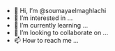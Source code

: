 - 👋 Hi, I’m @soumayaelmaghlachi
- 👀 I’m interested in ...
- 🌱 I’m currently learning ...
- 💞️ I’m looking to collaborate on ...
- 📫 How to reach me ...

<!---
soumayaelmaghlachi/soumayaelmaghlachi is a ✨ special ✨ repository because its `README.md` (this file) appears on your GitHub profile.
You can click the Preview link to take a look at your changes.
--->
